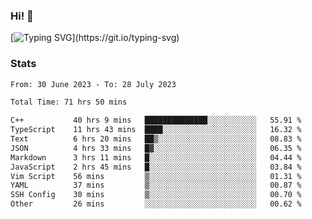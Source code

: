 ### Hi!  👋

[![Typing SVG](https://readme-typing-svg.herokuapp.com?font=Fira+Code&pause=1000&width=435&lines=Hello!+I'm+Texiwustion.)](https://git.io/typing-svg)

### Stats

<!--START_SECTION:waka-->

```txt
From: 30 June 2023 - To: 28 July 2023

Total Time: 71 hrs 50 mins

C++           40 hrs 9 mins   ██████████████░░░░░░░░░░░   55.91 %
TypeScript    11 hrs 43 mins  ████░░░░░░░░░░░░░░░░░░░░░   16.32 %
Text          6 hrs 20 mins   ██▒░░░░░░░░░░░░░░░░░░░░░░   08.83 %
JSON          4 hrs 33 mins   █▓░░░░░░░░░░░░░░░░░░░░░░░   06.35 %
Markdown      3 hrs 11 mins   █░░░░░░░░░░░░░░░░░░░░░░░░   04.44 %
JavaScript    2 hrs 45 mins   █░░░░░░░░░░░░░░░░░░░░░░░░   03.84 %
Vim Script    56 mins         ▒░░░░░░░░░░░░░░░░░░░░░░░░   01.31 %
YAML          37 mins         ▒░░░░░░░░░░░░░░░░░░░░░░░░   00.87 %
SSH Config    30 mins         ▒░░░░░░░░░░░░░░░░░░░░░░░░   00.70 %
Other         26 mins         ░░░░░░░░░░░░░░░░░░░░░░░░░   00.62 %
```

<!--END_SECTION:waka-->
